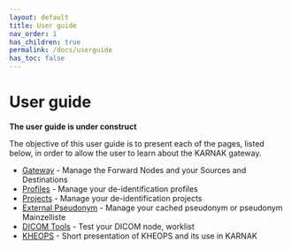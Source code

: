 ```yaml
---
layout: default
title: User guide
nav_order: 1
has_children: true
permalink: /docs/userguide
has_toc: false
---
```


# User guide

**The user guide is under construct**

The objective of this user guide is to present each of the pages, listed below, in order to allow the user to learn about the KARNAK gateway.

* [Gateway](userguide/gateway) - Manage the Forward Nodes and your Sources and Destinations
* [Profiles](userguide/profiles) - Manage your de-identification profiles
* [Projects](userguide/projects) - Manage your de-identification projects   
* [External Pseudonym](userguide/extpseudo) - Manage your cached pseudonym or pseudonym Mainzelliste
* [DICOM Tools](userguide/dicomtools) - Test your DICOM node, worklist
* [KHEOPS](userguide/kheops) - Short presentation of KHEOPS and its use in KARNAK

